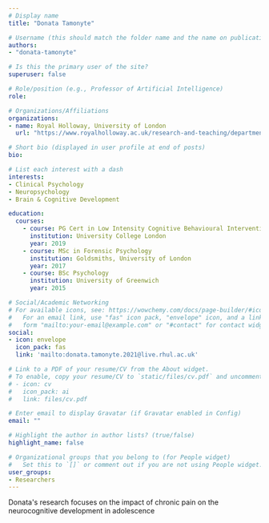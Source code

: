 ```yaml
---
# Display name
title: "Donata Tamonyte"

# Username (this should match the folder name and the name on publications)
authors:
- "donata-tamonyte"

# Is this the primary user of the site?
superuser: false

# Role/position (e.g., Professor of Artificial Intelligence)
role:

# Organizations/Affiliations
organizations:
- name: Royal Holloway, University of London
  url: "https://www.royalholloway.ac.uk/research-and-teaching/departments-and-schools/psychology"

# Short bio (displayed in user profile at end of posts)
bio: 

# List each interest with a dash
interests:
- Clinical Psychology
- Neuropsychology
- Brain & Cognitive Development

education:
  courses:
    - course: PG Cert in Low Intensity Cognitive Behavioural Interventions
      institution: University College London
      year: 2019
    - course: MSc in Forensic Psychology
      institution: Goldsmiths, University of London
      year: 2017
    - course: BSc Psychology
      institution: University of Greenwich
      year: 2015

# Social/Academic Networking
# For available icons, see: https://wowchemy.com/docs/page-builder/#icons
#   For an email link, use "fas" icon pack, "envelope" icon, and a link in the
#   form "mailto:your-email@example.com" or "#contact" for contact widget.
social:
- icon: envelope
  icon_pack: fas
  link: 'mailto:donata.tamonyte.2021@live.rhul.ac.uk'

# Link to a PDF of your resume/CV from the About widget.
# To enable, copy your resume/CV to `static/files/cv.pdf` and uncomment the lines below.
# - icon: cv
#   icon_pack: ai
#   link: files/cv.pdf

# Enter email to display Gravatar (if Gravatar enabled in Config)
email: ""

# Highlight the author in author lists? (true/false)
highlight_name: false

# Organizational groups that you belong to (for People widget)
#   Set this to `[]` or comment out if you are not using People widget.
user_groups:
- Researchers
---
```


Donata's research focuses on the impact of chronic pain on the neurocognitive development in adolescence
